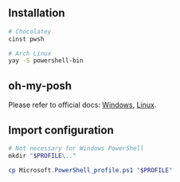 ## Installation

```sh
# Chocolatey
cinst pwsh

# Arch Linux
yay -S powershell-bin
```

## oh-my-posh

Please refer to official docs: [Windows](https://ohmyposh.dev/docs/installation/windows), [Linux](https://ohmyposh.dev/docs/installation/linux).

## Import configuration

```ps1
# Not necessary for Windows PowerShell
mkdir "$PROFILE\.."

cp Microsoft.PowerShell_profile.ps1 "$PROFILE"
```
